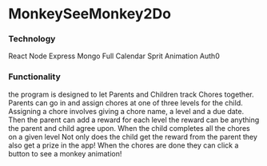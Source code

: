 # MonkeySeeMonkey2Do  


### Technology
React Node Express Mongo Full Calendar Sprit Animation Auth0

### Functionality
the program is designed to let Parents and Children track Chores together. Parents can go in and assign chores at one of three levels for the child. Assigning a chore involves giving a chore name, a level and a due date. Then the parent can add a reward for each level the reward can be anything the parent and child agree upon. When the child completes all the chores on a given level Not only does the child get the reward from the parent they also get a prize in the app! When the chores are done they can click a button to see a monkey animation!
